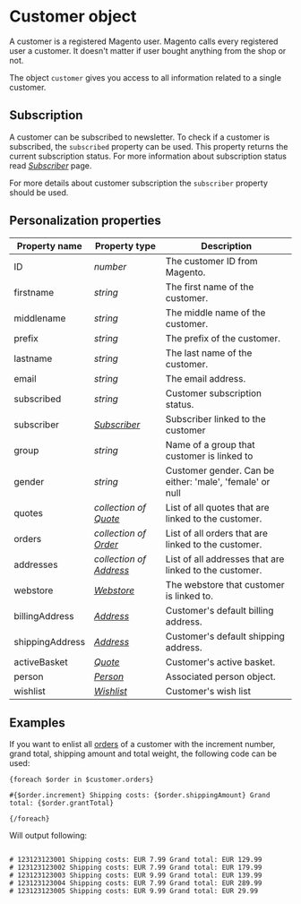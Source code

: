# Customer object

A customer is a registered Magento user. Magento calls every registered user 
a customer. It doesn't matter if user bought anything from the shop or not.

The object `customer` gives you access to all information related to a single 
customer. 

## Subscription

A customer can be subscribed to newsletter. To check if a customer is subscribed, the 
`subscribed` property can be used. This property returns the current subscription 
status. For more information about subscription status read _[Subscriber](copernica-docs:MarketingSuite/magento-integration/object/subscriber)_
page.

For more details about customer subscription the `subscriber` property should be used.

## Personalization properties

| Property name     | Property type                                                                               | Description                                               |
|-------------------|---------------------------------------------------------------------------------------------|-----------------------------------------------------------|
| ID                | _number_                                                                                    | The customer ID from Magento.                             |
| firstname         | _string_                                                                                    | The first name of the customer.                           |
| middlename        | _string_                                                                                    | The middle name of the customer.                          |
| prefix            | _string_                                                                                    | The prefix of the customer.                               |
| lastname          | _string_                                                                                    | The last name of the customer.                            |
| email             | _string_                                                                                    | The email address.                                        |
| subscribed        | _string_                                                                                    | Customer subscription status.                             |
| subscriber        | _[Subscriber](copernica-docs:MarketingSuite/magento-integration/object/subscriber)_         | Subscriber linked to the customer                         |
| group             | _string_                                                                                    | Name of a group that customer is linked to                |
| gender            | _string_                                                                                    | Customer gender. Can be either: 'male', 'female' or null  |
| quotes            | _collection of [Quote](copernica-docs:MarketingSuite/magento-integration/object/quote)_     | List of all quotes that are linked to the customer.       |
| orders            | _collection of [Order](copernica-docs:MarketingSuite/magento-integration/object/order)_     | List of all orders that are linked to the customer.       |
| addresses         | _collection of [Address](copernica-docs:MarketingSuite/magento-integration/object/address)_ | List of all addresses that are linked to the customer.    |
| webstore          | _[Webstore](copernica-docs:MarketingSuite/magento-integration/object/webstore)_             | The webstore that customer is linked to.                  |
| billingAddress    | _[Address](copernica-docs:MarketingSuite/magento-integration/object/address)_               | Customer's default billing address.                       |
| shippingAddress   | _[Address](copernica-docs:MarketingSuite/magento-integration/object/address)_               | Customer's default shipping address.                      |
| activeBasket      | _[Quote](copernica-docs:MarketingSuite/magento-integration/object/quote)_                   | Customer's active basket.                                 |
| person            | _[Person](copernica-docs:MarketingSuite/magento-integration/object/person)_                 | Associated person object.                                 |
| wishlist          | _[Wishlist](copernica-docs:MarketingSuite/magento-integration/object/wishlist)_             | Customer's wish list                                       |

## Examples

If you want to enlist all [orders](copernica-docs:MarketingSuite/magento-integration/object/order) of a customer with the increment number, grand total, shipping amount and total weight, the following code can be used:

```
{foreach $order in $customer.orders}

#{$order.increment} Shipping costs: {$order.shippingAmount} Grand total: {$order.grantTotal}

{/foreach}
```

Will output following:

```

# 123123123001 Shipping costs: EUR 7.99 Grand total: EUR 129.99
# 123123123002 Shipping costs: EUR 7.99 Grand total: EUR 179.99
# 123123123003 Shipping costs: EUR 9.99 Grand total: EUR 139.99
# 123123123004 Shipping costs: EUR 7.99 Grand total: EUR 289.99
# 123123123005 Shipping costs: EUR 9.99 Grand total: EUR 29.99

```
